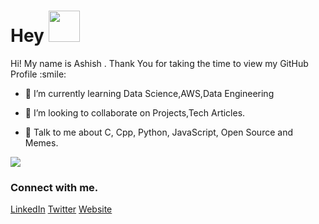 <h1> Hey <img src = "https://raw.githubusercontent.com/rahulbanerjee26/githubProfileReadmeGenerator/main/gifs/wave.gif" width = 50px height='50px'> </h1>
<p align='center'>

</p>
<div size='20px'> Hi! My name is Ashish . Thank You for taking the time to view my GitHub Profile :smile: 
</div>

- 🌱 I’m currently learning Data Science,AWS,Data Engineering 

- 👯 I’m looking to collaborate on Projects,Tech Articles. 

- 💬 Talk to me about C, Cpp, Python, JavaScript, Open Source and Memes. 



![](https://quotes-github-readme.vercel.app/api?type=horizontal&theme=gruvbox)

### Connect with me.
<a href = 'https://www.linkedin.com/in/ashish-galagali'>LinkedIn</a> 
<a href = 'https://www.twitter.com/ashishjg_x'>Twitter</a> 
<a href = 'https://ashishjg.netlify.app'> Website</a> 
 

